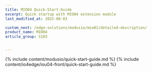 ```yaml
---
title: MIO04 Quick-Start-Guide
excerpt: Quick startup with MIO04 extension module
last_modified_at: 2022-08-03

custom_next: /edge-solutions/modusio/mio01/detailed-description/
product_name: MIO04
article_group: S103


---
```


{% include content/modusio/quick-start-guide.md %}
{% include content/io4edge/iou04-front/quick-start-guide.md %}

